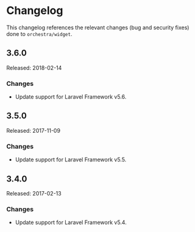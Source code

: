 # Changelog

This changelog references the relevant changes (bug and security fixes) done to `orchestra/widget`.

## 3.6.0

Released: 2018-02-14

### Changes

* Update support for Laravel Framework v5.6.

## 3.5.0

Released: 2017-11-09

### Changes

* Update support for Laravel Framework v5.5.

## 3.4.0

Released: 2017-02-13

### Changes

* Update support for Laravel Framework v5.4.
